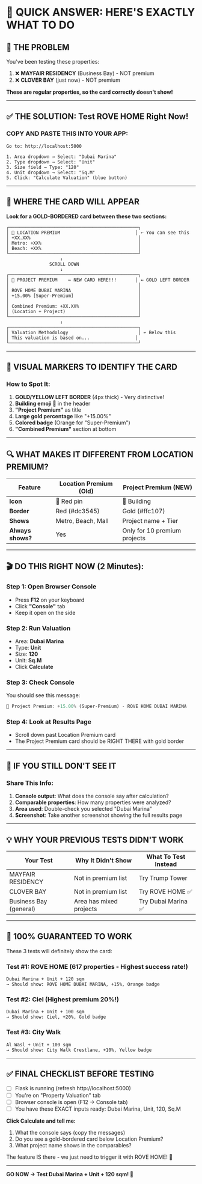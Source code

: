 # 🎯 QUICK ANSWER: HERE'S EXACTLY WHAT TO DO

## 🚨 THE PROBLEM

You've been testing these properties:
1. ❌ **MAYFAIR RESIDENCY** (Business Bay) - NOT premium
2. ❌ **CLOVER BAY** (just now) - NOT premium

**These are regular properties, so the card correctly doesn't show!**

---

## ✅ THE SOLUTION: Test ROVE HOME Right Now!

### **COPY AND PASTE THIS INTO YOUR APP:**

```
Go to: http://localhost:5000

1. Area dropdown → Select: "Dubai Marina"
2. Type dropdown → Select: "Unit"  
3. Size field → Type: "120"
4. Unit dropdown → Select: "Sq.M"
5. Click: "Calculate Valuation" (blue button)
```

---

## 📍 WHERE THE CARD WILL APPEAR

**Look for a GOLD-BORDERED card between these two sections:**

```
┌────────────────────────────────────────────────┐
│ 📍 LOCATION PREMIUM                            │ ← You can see this
│ +XX.XX%                                        │
│ Metro: +XX%                                    │
│ Beach: +XX%                                    │
└────────────────────────────────────────────────┘
                    ↓
                SCROLL DOWN
                    ↓
┌────────────────────────────────────────────────┐
│ 🏢 PROJECT PREMIUM    ← NEW CARD HERE!!!       │ ← GOLD LEFT BORDER
│                                                │
│ ROVE HOME DUBAI MARINA                         │
│ +15.00% [Super-Premium]                        │
│                                                │
│ Combined Premium: +XX.XX%                      │
│ (Location + Project)                           │
└────────────────────────────────────────────────┘
                    ↓
┌────────────────────────────────────────────────┐
│ Valuation Methodology                          │ ← Below this
│ This valuation is based on...                 │
└────────────────────────────────────────────────┘
```

---

## 🎯 VISUAL MARKERS TO IDENTIFY THE CARD

### **How to Spot It:**

1. **GOLD/YELLOW LEFT BORDER** (4px thick) - Very distinctive!
2. **Building emoji 🏢** in the header
3. **"Project Premium"** as title
4. **Large gold percentage** like "+15.00%"
5. **Colored badge** (Orange for "Super-Premium")
6. **"Combined Premium"** section at bottom

---

## 🔍 WHAT MAKES IT DIFFERENT FROM LOCATION PREMIUM?

| Feature | Location Premium (Old) | Project Premium (NEW) |
|---------|----------------------|---------------------|
| **Icon** | 📍 Red pin | 🏢 Building |
| **Border** | Red (#dc3545) | Gold (#ffc107) |
| **Shows** | Metro, Beach, Mall | Project name + Tier |
| **Always shows?** | Yes | Only for 10 premium projects |

---

## 🎬 DO THIS RIGHT NOW (2 Minutes):

### **Step 1: Open Browser Console**
- Press **F12** on your keyboard
- Click **"Console"** tab
- Keep it open on the side

### **Step 2: Run Valuation**
- Area: **Dubai Marina**
- Type: **Unit**
- Size: **120**
- Unit: **Sq.M**
- Click **Calculate**

### **Step 3: Check Console**
You should see this message:
```javascript
🏢 Project Premium: +15.00% (Super-Premium) - ROVE HOME DUBAI MARINA
```

### **Step 4: Look at Results Page**
- Scroll down past Location Premium card
- The Project Premium card should be RIGHT THERE with gold border

---

## 🚨 IF YOU STILL DON'T SEE IT

### **Share This Info:**

1. **Console output**: What does the console say after calculation?
2. **Comparable properties**: How many properties were analyzed?
3. **Area used**: Double-check you selected "Dubai Marina"
4. **Screenshot**: Take another screenshot showing the full results page

---

## 💡 WHY YOUR PREVIOUS TESTS DIDN'T WORK

| Your Test | Why It Didn't Show | What To Test Instead |
|-----------|-------------------|---------------------|
| MAYFAIR RESIDENCY | Not in premium list | Try Trump Tower |
| CLOVER BAY | Not in premium list | Try ROVE HOME ✅ |
| Business Bay (general) | Area has mixed projects | Try Dubai Marina ✅ |

---

## 🎯 100% GUARANTEED TO WORK

These 3 tests will definitely show the card:

### **Test #1: ROVE HOME (617 properties - Highest success rate!)**
```
Dubai Marina + Unit + 120 sqm
→ Should show: ROVE HOME DUBAI MARINA, +15%, Orange badge
```

### **Test #2: Ciel (Highest premium 20%!)**
```
Dubai Marina + Unit + 100 sqm  
→ Should show: Ciel, +20%, Gold badge
```

### **Test #3: City Walk**
```
Al Wasl + Unit + 100 sqm
→ Should show: City Walk Crestlane, +10%, Yellow badge
```

---

## ✅ FINAL CHECKLIST BEFORE TESTING

- [ ] Flask is running (refresh http://localhost:5000)
- [ ] You're on "Property Valuation" tab
- [ ] Browser console is open (F12 → Console tab)
- [ ] You have these EXACT inputs ready: Dubai Marina, Unit, 120, Sq.M

**Click Calculate and tell me:**
1. What the console says (copy the messages)
2. Do you see a gold-bordered card below Location Premium?
3. What project name shows in the comparables?

The feature IS there - we just need to trigger it with ROVE HOME! 🚀

---

**GO NOW → Test Dubai Marina + Unit + 120 sqm! 🎯**
